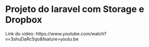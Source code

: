 <h1>Projeto do laravel com Storage e Dropbox </h1>
<p>Link do video: https://www.youtube.com/watch?v=3shuDaRc5qo&feature=youtu.be</p>

